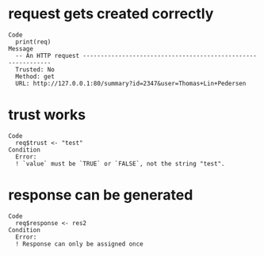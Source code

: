 # request gets created correctly

    Code
      print(req)
    Message
      -- An HTTP request -------------------------------------------------------------
      Trusted: No
      Method: get
      URL: http://127.0.0.1:80/summary?id=2347&user=Thomas+Lin+Pedersen

# trust works

    Code
      req$trust <- "test"
    Condition
      Error:
      ! `value` must be `TRUE` or `FALSE`, not the string "test".

# response can be generated

    Code
      req$response <- res2
    Condition
      Error:
      ! Response can only be assigned once

